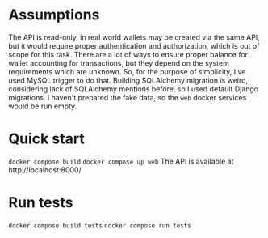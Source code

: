 # Assumptions

The API is read-only, in real world wallets may be created via the same API, but it would require proper authentication
and authorization, which is out of scope for this task.
There are a lot of ways to ensure proper balance for wallet accounting for transactions, but they depend on the
system requirements which are unknown. So, for the purpose of simplicity, I've used MySQL trigger to do that.
Building SQLAlchemy migration is weird, considering lack of SQLAlchemy mentions before, so I used default Django
migrations.
I haven't prepared the fake data, so the `web` docker services would be run empty.

# Quick start
`docker compose build`
`docker compose up web`
The API is available at http://localhost:8000/

# Run tests
`docker compose build tests`
`docker compose run tests`

